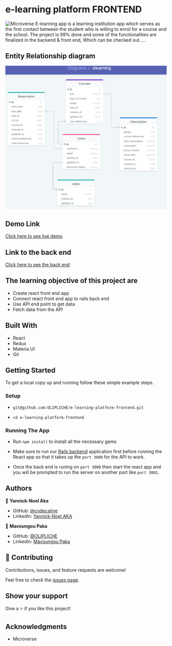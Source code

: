 # e-learning platform FRONTEND

![Microverse](https://img.shields.io/badge/Microverse-blueviolet)
E-learning app is a learning institution app which serves as the first contact between the student who is willing to enrol for
a course and the school. The project is 99% done and some of the functionalities are finalized in the backend & front end, Which can be checked out.....

## Entity Relationship diagram
![Diagram](./elearning.JPG)

## Demo Link
[Click here to see live demo](https://e-learning-platform-p.netlify.app/)

## Link to the back end
[Click here to see the back end](https://github.com/OLIPLICHE/e-learning-platform)



## The learning objective of this project are
- Create react front end app
- Connect react front end app to rails back end
- Use API end point to get data
- Fetch data from the API

## Built With

- React
- Redux
- Materia UI
- Git

## Getting Started

To get a local copy up and running follow these simple example steps.


### Setup
- ```git@github.com:OLIPLICHE/e-learning-platform-frontend.git```

- ```cd e-learning-platform-frontend```

### Running The App

- Run ```npm install``` to install all the necessary gems
- Make sure to run our [Rails backend](https://e-learning-back.herokuapp.com/) application first before running the React app so that it takes up the `port 3000` for the API to work.

- Once the back end is runing on `port 3000` then start the react app and you will be prompted to run the server on another port like `port 3001`.

## Authors

👤 **Yannick-Noel Aka**

- GitHub: [@codecaiine](https://github.com/codecaiine/)
- LinkedIn: [Yannick-Noel AKA](https://www.linkedin.com/in/yannick-no%C3%ABl-aka/)

👤 **Mavoungou Paka**

- GitHub: [@OLIPLICHE](https://github.com/OLIPLICHE)
- LinkedIn: [Mavoungou Paka](https://www.linkedin.com/in/olipliche/)

## 🤝 Contributing

Contributions, issues, and feature requests are welcome!

Feel free to check the [issues page](https://github.com/OLIPLICHE/e-learning-platform/issues).

## Show your support

Give a ⭐️ if you like this project!

## Acknowledgments

- Microverse
